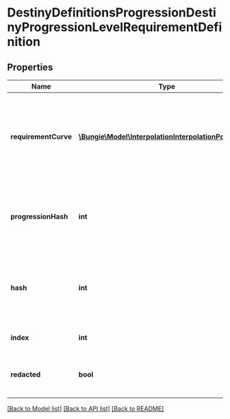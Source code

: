 # DestinyDefinitionsProgressionDestinyProgressionLevelRequirementDefinition

## Properties
Name | Type | Description | Notes
------------ | ------------- | ------------- | -------------
**requirementCurve** | [**\Bungie\Model\InterpolationInterpolationPointFloat[]**](InterpolationInterpolationPointFloat.md) | A curve of level requirements, weighted by the related progressions&#39; level.  Interpolate against this curve with the character&#39;s progression level to determine what the level requirement of the generated item that is using this data will be. | [optional] 
**progressionHash** | **int** | The progression whose level should be used to determine the level requirement.  Look up the DestinyProgressionDefinition with this hash for more information about the progression in question. | [optional] 
**hash** | **int** | The unique identifier for this entity. Guaranteed to be unique for the type of entity, but not globally.  When entities refer to each other in Destiny content, it is this hash that they are referring to. | [optional] 
**index** | **int** | The index of the entity as it was found in the investment tables. | [optional] 
**redacted** | **bool** | If this is true, then there is an entity with this identifier/type combination, but BNet is not yet allowed to show it. Sorry! | [optional] 

[[Back to Model list]](../README.md#documentation-for-models) [[Back to API list]](../README.md#documentation-for-api-endpoints) [[Back to README]](../README.md)


